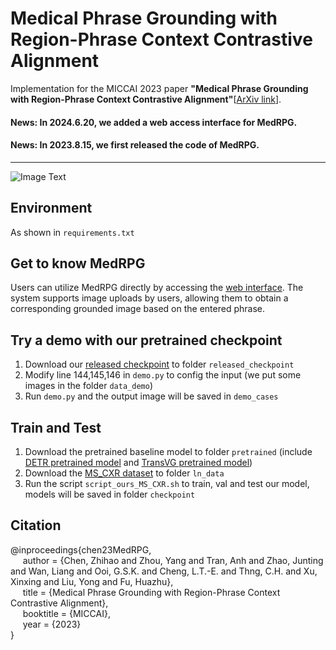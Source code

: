 # Medical Phrase Grounding with Region-Phrase Context Contrastive Alignment
Implementation for the MICCAI 2023 paper **"Medical Phrase Grounding with Region-Phrase Context Contrastive Alignment"**[[ArXiv link](https://arxiv.org/abs/2303.07618)].  

#### News: In 2024.6.20, we added a web access interface for MedRPG.
#### News: In 2023.8.15, we first released the code of MedRPG.

***
![Image Text](https://github.com/eraserNut/MedRPG/blob/master/figures/framework.png)
## Environment
As shown in ```requirements.txt```

## Get to know MedRPG
Users can utilize MedRPG directly by accessing the [web interface](http://3.0.76.41:7860). The system supports image uploads by users, allowing them to obtain a corresponding grounded image based on the entered phrase.

## Try a demo with our pretrained checkpoint
1. Download our [released checkpoint](https://drive.google.com/file/d/1STt5oG52YenG3XLYyjOm13HsVdFLrKKv/view?usp=sharing) to folder ```released_checkpoint```
2. Modify line 144,145,146 in ```demo.py``` to config the input (we put some images in the folder ```data_demo```)
3. Run ```demo.py``` and the output image will be saved in ```demo_cases```

## Train and Test
1. Download the pretrained baseline model to folder ```pretrained``` (include [DETR pretrained model](https://drive.google.com/file/d/1ZhDVssCXjm5ZnfObeF9eCtj9C90G1c-D/view?usp=sharing) and [TransVG pretrained model](https://drive.google.com/file/d/1xDd19fFEmvl0uzs8LmMM6OFXkO5ZjTsU/view?usp=sharing))
2. Download the [MS_CXR dataset](https://drive.google.com/file/d/1ATalb6PKdCJL1XXPIWlO_lEhYWNa8iQI/view?usp=sharing) to folder ```ln_data```
3. Run the script ```script_ours_MS_CXR.sh``` to train, val and test our model, models will be saved in folder ```checkpoint```

## Citation
@inproceedings{chen23MedRPG,   
&nbsp;&nbsp;&nbsp;&nbsp;  author = {Chen, Zhihao and Zhou, Yang and Tran, Anh and Zhao, Junting and Wan, Liang and Ooi, G.S.K. and Cheng, L.T.-E. and Thng, C.H. and Xu, Xinxing and Liu, Yong and Fu, Huazhu},    
&nbsp;&nbsp;&nbsp;&nbsp;  title = {Medical Phrase Grounding with Region-Phrase Context Contrastive Alignment},    
&nbsp;&nbsp;&nbsp;&nbsp;  booktitle = {MICCAI},    
&nbsp;&nbsp;&nbsp;&nbsp;  year  = {2023}    
}
